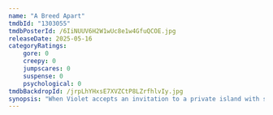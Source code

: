 ```yaml
---
name: "A Breed Apart"
tmdbId: "1303055"
tmdbPosterId: /6IiNUUV6H2W1wUc8e1w4GfuQCOE.jpg
releaseDate: 2025-05-16
categoryRatings:
    gore: 0
    creepy: 0
    jumpscares: 0
    suspense: 0
    psychological: 0
tmdbBackdropId: /jrpLhYHxsE7XVZCtP8LZrfhlvIy.jpg
synopsis: "When Violet accepts an invitation to a private island with some of the world's most famous social influencers, she expects a weekend of unrivaled viral opportunity. She soon becomes part of her own horrific reality show when the guests are pitted against each other to capture the island's legendary man-eating dogs before they become victims of the monstrous canines."
---
```

